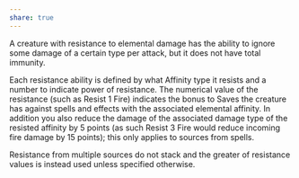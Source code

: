 ```yaml
---
share: true
---
```

A creature with resistance to elemental damage has the ability to ignore some damage of a certain type per attack, but it does not have total immunity.

Each resistance ability is defined by what Affinity type it resists and a number to indicate power of resistance. The numerical value of the resistance (such as Resist 1 Fire) indicates the bonus to Saves the creature has against spells and effects with the associated elemental affinity. In addition you also reduce the damage of the associated damage type of the resisted affinity by 5 points (as such Resist 3 Fire would reduce incoming fire damage by 15 points); this only applies to sources from spells.

Resistance from multiple sources do not stack and the greater of resistance values is instead used unless specified otherwise.